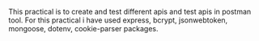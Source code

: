 This practical is to create and test different apis and test apis in postman tool.
For this practical i have used express, bcrypt, jsonwebtoken, mongoose, dotenv, cookie-parser packages.